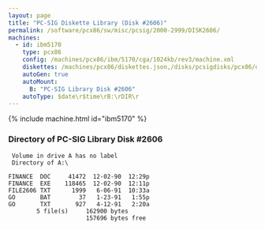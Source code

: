 ```yaml
---
layout: page
title: "PC-SIG Diskette Library (Disk #2606)"
permalink: /software/pcx86/sw/misc/pcsig/2000-2999/DISK2606/
machines:
  - id: ibm5170
    type: pcx86
    config: /machines/pcx86/ibm/5170/cga/1024kb/rev3/machine.xml
    diskettes: /machines/pcx86/diskettes.json,/disks/pcsigdisks/pcx86/diskettes.json
    autoGen: true
    autoMount:
      B: "PC-SIG Library Disk #2606"
    autoType: $date\r$time\rB:\rDIR\r
---
```


{% include machine.html id="ibm5170" %}

### Directory of PC-SIG Library Disk #2606

     Volume in drive A has no label
     Directory of A:\

    FINANCE  DOC     41472  12-02-90  12:29p
    FINANCE  EXE    118465  12-02-90  12:11p
    FILE2606 TXT      1999   6-06-91  10:33a
    GO       BAT        37   1-23-91   1:55p
    GO       TXT       927   4-12-91   2:20a
            5 file(s)     162900 bytes
                          157696 bytes free

